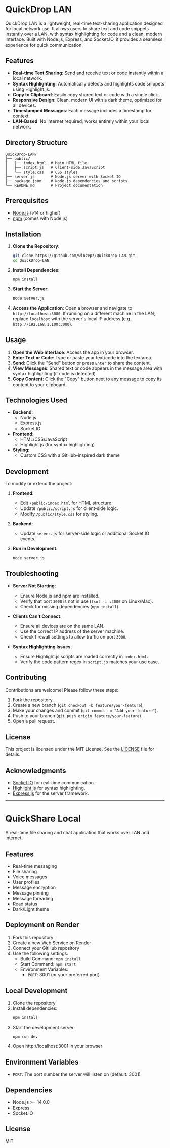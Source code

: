 # QuickDrop LAN

QuickDrop LAN is a lightweight, real-time text-sharing application designed for local network use. It allows users to share text and code snippets instantly over a LAN, with syntax highlighting for code and a clean, modern interface. Built with Node.js, Express, and Socket.IO, it provides a seamless experience for quick communication.

## Features

- **Real-time Text Sharing**: Send and receive text or code instantly within a local network.
- **Syntax Highlighting**: Automatically detects and highlights code snippets using Highlight.js.
- **Copy to Clipboard**: Easily copy shared text or code with a single click.
- **Responsive Design**: Clean, modern UI with a dark theme, optimized for all devices.
- **Timestamped Messages**: Each message includes a timestamp for context.
- **LAN-Based**: No internet required; works entirely within your local network.

## Directory Structure

```
QuickDrop-LAN/
├── public/
│   ├── index.html  # Main HTML file
│   ├── script.js   # Client-side JavaScript
│   └── style.css   # CSS styles
├── server.js       # Node.js server with Socket.IO
├── package.json    # Node.js dependencies and scripts
└── README.md       # Project documentation
```

## Prerequisites

- [Node.js](https://nodejs.org/) (v14 or higher)
- [npm](https://www.npmjs.com/) (comes with Node.js)

## Installation

1. **Clone the Repository**:
   ```bash
   git clone https://github.com/winzepz/QuickDrop-LAN.git
   cd QuickDrop-LAN
   ```

2. **Install Dependencies**:
   ```bash
   npm install
   ```

3. **Start the Server**:
   ```bash
   node server.js
   ```

4. **Access the Application**:
   Open a browser and navigate to `http://localhost:3000`. If running on a different machine in the LAN, replace `localhost` with the server's local IP address (e.g., `http://192.168.1.100:3000`).

## Usage

1. **Open the Web Interface**: Access the app in your browser.
2. **Enter Text or Code**: Type or paste your text/code into the textarea.
3. **Send**: Click the "Send" button or press `Enter` to share the content.
4. **View Messages**: Shared text or code appears in the message area with syntax highlighting (if code is detected).
5. **Copy Content**: Click the "Copy" button next to any message to copy its content to your clipboard.

## Technologies Used

- **Backend**:
  - Node.js
  - Express.js
  - Socket.IO
- **Frontend**:
  - HTML/CSS/JavaScript
  - Highlight.js (for syntax highlighting)
- **Styling**:
  - Custom CSS with a GitHub-inspired dark theme

## Development

To modify or extend the project:

1. **Frontend**:
   - Edit `/public/index.html` for HTML structure.
   - Update `/public/script.js` for client-side logic.
   - Modify `/public/style.css` for styling.

2. **Backend**:
   - Update `server.js` for server-side logic or additional Socket.IO events.

3. **Run in Development**:
   ```bash
   node server.js
   ```

## Troubleshooting

- **Server Not Starting**:
  - Ensure Node.js and npm are installed.
  - Verify that port `3000` is not in use (`lsof -i :3000` on Linux/Mac).
  - Check for missing dependencies (`npm install`).

- **Clients Can't Connect**:
  - Ensure all devices are on the same LAN.
  - Use the correct IP address of the server machine.
  - Check firewall settings to allow traffic on port `3000`.

- **Syntax Highlighting Issues**:
  - Ensure Highlight.js scripts are loaded correctly in `index.html`.
  - Verify the code pattern regex in `script.js` matches your use case.

## Contributing

Contributions are welcome! Please follow these steps:

1. Fork the repository.
2. Create a new branch (`git checkout -b feature/your-feature`).
3. Make your changes and commit (`git commit -m "Add your feature"`).
4. Push to your branch (`git push origin feature/your-feature`).
5. Open a pull request.

## License

This project is licensed under the MIT License. See the [LICENSE](LICENSE) file for details.

## Acknowledgments

- [Socket.IO](https://socket.io/) for real-time communication.
- [Highlight.js](https://highlightjs.org/) for syntax highlighting.
- [Express.js](https://expressjs.com/) for the server framework.

---

# QuickShare Local

A real-time file sharing and chat application that works over LAN and internet.

## Features

- Real-time messaging
- File sharing
- Voice messages
- User profiles
- Message encryption
- Message pinning
- Message threading
- Read status
- Dark/Light theme

## Deployment on Render

1. Fork this repository
2. Create a new Web Service on Render
3. Connect your GitHub repository
4. Use the following settings:
   - Build Command: `npm install`
   - Start Command: `npm start`
   - Environment Variables:
     - `PORT`: 3001 (or your preferred port)

## Local Development

1. Clone the repository
2. Install dependencies:
   ```bash
   npm install
   ```
3. Start the development server:
   ```bash
   npm run dev
   ```
4. Open http://localhost:3001 in your browser

## Environment Variables

- `PORT`: The port number the server will listen on (default: 3001)

## Dependencies

- Node.js >= 14.0.0
- Express
- Socket.IO

## License

MIT
